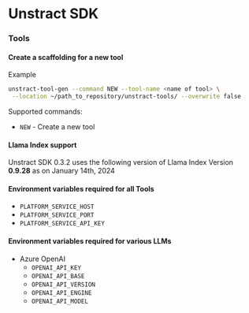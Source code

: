 # Unstract SDK

### Tools

#### Create a  scaffolding for a new tool

Example

```bash
unstract-tool-gen --command NEW --tool-name <name of tool> \
 --location ~/path_to_repository/unstract-tools/ --overwrite false
```

Supported commands:

- `NEW` - Create a new tool


#### Llama Index support

Unstract SDK 0.3.2 uses the following version of Llama 
Index Version **0.9.28** as on January 14th, 2024

#### Environment variables required for all Tools

- `PLATFORM_SERVICE_HOST`
- `PLATFORM_SERVICE_PORT`
- `PLATFORM_SERVICE_API_KEY`

#### Environment variables required for various LLMs

- Azure OpenAI
    - `OPENAI_API_KEY`
    - `OPENAI_API_BASE`
    - `OPENAI_API_VERSION`
    - `OPENAI_API_ENGINE`
    - `OPENAI_API_MODEL`
